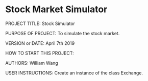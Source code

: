 # Stock Market Simulator

PROJECT TITLE: Stock Simulator

PURPOSE OF PROJECT: To simulate the stock market.

VERSION or DATE: April 7th 2019

HOW TO START THIS PROJECT:

AUTHORS: William Wang

USER INSTRUCTIONS: Create an instance of the class Exchange.
